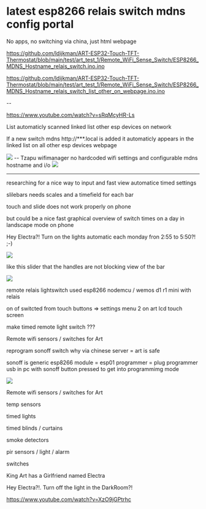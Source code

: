 # latest esp8266 relais switch mdns config portal

No apps, no switching via china, just html webpage

https://github.com/ldijkman/ART-ESP32-Touch-TFT-Thermostat/blob/main/test/art_test_1/Remote_WiFi_Sense_Switch/ESP8266_MDNS_Hostname_relais_switch.ino.ino


https://github.com/ldijkman/ART-ESP32-Touch-TFT-Thermostat/blob/main/test/art_test_1/Remote_WiFi_Sense_Switch/ESP8266_MDNS_Hostname_relais_switch_list_other_on_webpage.ino.ino

--

https://www.youtube.com/watch?v=sRqMcyHR-Ls

List automaticly scanned linked list other esp devices on network

If a new switch mdns http://***.local is added it automaticly appears in the linked list on all other esp devices webpage

<img src="https://github.com/ldijkman/ART-ESP32-Touch-TFT-Thermostat/blob/main/test/art_test_1/Remote_WiFi_Sense_Switch/Screenshot_20211017-132221_BonjourBrowser.jpg">
--
Tzapu wifimanager no hardcoded wifi settings and configurable mdns hostname and i/o

<img src="https://github.com/ldijkman/ART-ESP32-Touch-TFT-Thermostat/blob/main/test/art_test_1/Remote_WiFi_Sense_Switch/Screenshot_20211016-120537_Chrome.jpg">

----
researching for a nice way to input and fast view automatice timed settings

slilebars needs scales and a timefield for each bar

touch and slide does not work properly on phone

but could be a nice fast graphical overview of switch times on a day in landscape mode on phone 

Hey Electra?! Turn on the lights automatic each monday fron 2:55 to 5:50?! ;-)

<img src="https://github.com/ldijkman/ART-ESP32-Touch-TFT-Thermostat/blob/main/test/art_test_1/Remote_WiFi_Sense_Switch/Screenshot_20211025-174354_Chrome.jpg">

like this slider that the handles are not blocking view of the bar

<img src="https://github.com/ldijkman/ART-ESP32-Touch-TFT-Thermostat/blob/main/test/art_test_1/Remote_WiFi_Sense_Switch/Screenshot_20211025-175631_Chrome.jpg">


remote relais lightswitch used esp8266 nodemcu / wemos d1 r1 mini with relais

on of switcted from touch buttons => settings menu 2 on art lcd touch screen

make timed remote light switch ???

Remote wifi sensors / switches for Art

reprogram sonoff switch why via chinese server = art is safe

sonoff is generic esp8266 module = esp01 programmer = plug programmer usb in pc with sonoff button pressed to get into programmimg mode 

<img src="https://github.com/ldijkman/ART-ESP32-Touch-TFT-Thermostat/blob/main/Remote_WiFi_Sense_Switch/sonoff-sonoff-basic-r2-switch.jpg">




Remote wifi sensors / switches for Art

temp sensors

timed lights

timed blinds / curtains

smoke detectors

pir sensors / light / alarm

switches

King Art has a Girlfriend named Electra

Hey Electra?!. Turn off the light in the DarkRoom?!

https://www.youtube.com/watch?v=XzO9jGPtrhc
